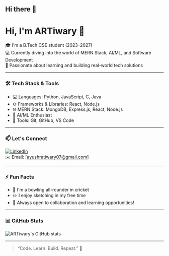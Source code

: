 ## Hi there 👋

<!--
**ARTiwary/ARTiwary** is a ✨ _special_ ✨ repository because its `README.md` (this file) appears on your GitHub profile.

Here are some ideas to get you started:

- 🔭 I’m currently working on ...
- 🌱 I’m currently learning ...
- 👯 I’m looking to collaborate on ...
- 🤔 I’m looking for help with ...
- 💬 Ask me about ...
- 📫 How to reach me: ...
- 😄 Pronouns: ...
- ⚡ Fun fact: ...
-->
# Hi, I'm ARTiwary 👋

🎓 I'm a B.Tech CSE student (2023–2027)  
💻 Currently diving into the world of MERN Stack, AI/ML, and Software Development  
🌱 Passionate about learning and building real-world tech solutions

---

### 🛠️ Tech Stack & Tools

- 💻 Languages: Python, JavaScript, C, Java
- ⚙️ Frameworks & Libraries: React, Node.js
- 🌐 MERN Stack: MongoDB, Express.js, React, Node.js
- 🤖 AI/ML Enthusiast  
- 🔧 Tools: Git, GitHub, VS Code

---

### 📫 Let's Connect

[![LinkedIn](https://img.shields.io/badge/LinkedIn-blue?style=flat&logo=linkedin&logoColor=white)](www.linkedin.com/in/ayush-raj-tiwary-3b4392227)  
✉️ Email: [ayushratiwary07@gmail.com]

---

### ⚡ Fun Facts

- 🏏 I'm a bowling all-rounder in cricket  
- ✏️ I enjoy sketching in my free time  
- 🤝 Always open to collaboration and learning opportunities!

---

### 📊 GitHub Stats

![ARTiwary's GitHub stats](https://github-readme-stats.vercel.app/api?username=ARTiwary&show_icons=true&theme=radical)

---

> “Code. Learn. Build. Repeat.” 🚀
